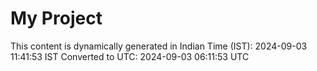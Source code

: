 # My Project

This content is dynamically generated in Indian Time (IST): 2024-09-03 11:41:53 IST
Converted to UTC: 2024-09-03 06:11:53 UTC

